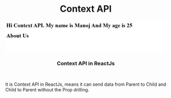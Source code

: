<h1 align ="center">Context API</h1>
<!-- <h2><a href="https://mmjtechnologies-react-form.netlify.app/" target="_blank">Website Link</a></h2> -->
<img src="cover.PNG">
 <h3  align ="center"><b>Context API in ReactJs</b></h3>
 <br>
<p>It is Context API in ReactJs, means it can send data from Parent to Child and Child to Parent without the Prop drilling.</p>
